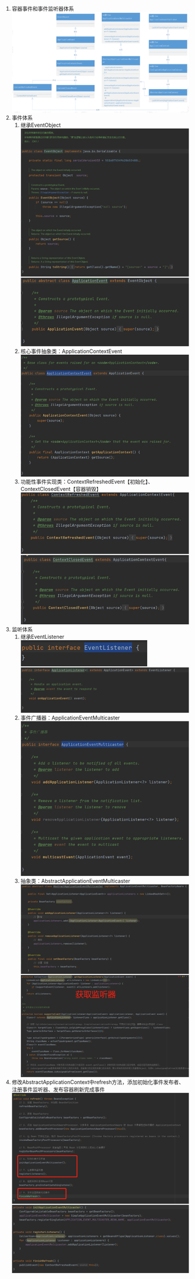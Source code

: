 1. 容器事件和事件监听器体系
   ![img.png](img/note_10_1.png)
2. 事件体系
   1. 继承EventObject
      ![img.png](img/note_10_3.png)
      ![img.png](img/note_10_2.png)
   2. 核心事件抽象类：ApplicationContextEvent
      ![img.png](img/note_10_4.png)
   3. 功能性事件实现类：ContextRefreshedEvent【初始化】、ContextClosedEvent【容器销毁】
      ![img.png](img/note_10_5.png)
      ![img_1.png](img/note_10_6.png)
3. 监听体系
   1. 继承EventListener
      ![img_1.png](img/note_10_7.png)
      ![img.png](img/note_10_8.png)
   2. 事件广播器：ApplicationEventMulticaster
      ![img.png](img/note_10_9.png)
   3. 抽象类：AbstractApplicationEventMulticaster
      ![img.png](img/note_10_10.png)
      ![img.png](img/note_10_11.png)
4. 修改AbstractApplicationContext中refresh方法，添加初始化事件发布者、注册事件监听器、发布容器刷新完成事件
   ![img.png](img/note_10_12.png)
   ![img.png](img/note_10_13.png)
